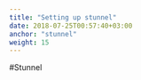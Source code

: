 ```yaml
---
title: "Setting up stunnel"
date: 2018-07-25T00:57:40+03:00
anchor: "stunnel"
weight: 15
---
```


#Stunnel